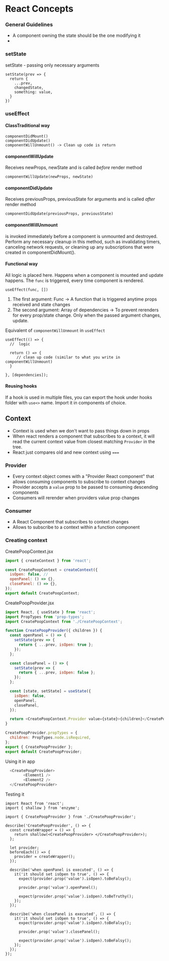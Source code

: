 # React Concepts

### General Guidelines
- A component owning the state should be the one modifying it
- 

### setState
setState - passing only necessary arguments
```
setState(prev => {
  return {
    ...prev, 
    changedState,
    something: value,
  }
})
```

### useEffect

#### ClassTraditional way
```
componentDidMount()
componentDidUpdate()
componentWillUnmount() -> Clean up code is return
```
#### componentWillUpdate
Receives newProps, newState and is called *before* render method
```
componentWillUpdate(newProps, newState)
```
#### componentDidUpdate
Receives previousProps, previousState for arguments and is called *after* render method
```
componentDidUpdate(previousProps, previousState)
```
#### componentWillUnmount
is invoked immediately before a component is unmounted and destroyed. Perform any necessary cleanup in this method, such as invalidating timers, canceling network requests, or cleaning up any subscriptions that were created in componentDidMount().


#### Functional way
All logic is placed here. Happens when a component is mounted and update happens. The `func` is triggered, every time component is rendered.

```
useEffect(func, [])
```

1. The first argument: Func -> A function that is triggered anytime props received and state changes
2. The second argument: Array of dependencies -> To prevent rerenders for every prop/state change. Only when the passed argument changes, update.


Equivalent of `componentWillUnmount` in `useEffect`

```
useEffect(() => {
  //  logic

  return () => {
     // clean up code (similar to what you write in componentWillUnmount)
  }
 
}, [dependencies]);
```

#### Reusing hooks
If a hook is used in multiple files, you can export the hook under hooks folder with `use<>` name. Import it in components of choice.

## Context
- Context is used when we don't want to pass things down in props
- When react renders a component that subscribes to a context, it will read the current context value from closest matching `Provider` in the tree.
- React just compares old and new context using `===`


### Provider
- Every context object comes with a "Provider React component" that allows consuming components to subscribe to context changes
- Provider accepts a `value` prop to be passed to consuming descending components 
- Consumers will rerender when providers value prop changes

### Consumer
- A React Component that subscribes to context changes
- Allows to subscribe to a context within a function component

### Creating context
CreatePoopContext.jsx
```js
import { createContext } from 'react';

const CreatePoopContext = createContext({
  isOpen: false, // 
  openPanel: () => {},
  closePanel: () => {}, 
});
export default CreatePoopContext;
```

CreatePoopProvider.jsx
```js
import React, { useState } from 'react';
import PropTypes from 'prop-types';
import CreatePoopContext from './CreatePoopContext';

function CreatePoopProvider({ children }) {
  const openPanel = () => {
    setState(prev => {
      return { ...prev, isOpen: true };
    });
  };

  const closePanel = () => {
    setState(prev => {
      return { ...prev, isOpen: false };
    });
  };

  const [state, setState] = useState({
    isOpen: false,
    openPanel,
    closePanel,
  });

  return <CreatePoopContext.Provider value={state}>{children}</CreatePoopContext.Provider>;
}

CreatePoopProvider.propTypes = {
  children: PropTypes.node.isRequired,
};
export { CreatePoopProvider };
export default CreatePoopProvider;

```

Using it in app
```js
  <CreatePoopProvider>
        <Element1 />
        <Element2 />
  </CreatePoopProvider>
```

Testing it
```
import React from 'react';
import { shallow } from 'enzyme';

import { CreatePoopProvider } from './CreatePoopProvider';

describe('CreatePoopProvider', () => {
  const createWrapper = () => {
    return shallow(<CreatePoopProvider> </CreatePoopProvider>);
  };

  let provider;
  beforeEach(() => {
    provider = createWrapper();
  });

  describe('when openPanel is executed', () => {
    it('it should set isOpen to true', () => {
      expect(provider.prop('value').isOpen).toBeFalsy();

      provider.prop('value').openPanel();

      expect(provider.prop('value').isOpen).toBeTruthy();
    });
  });

  describe('when closePanel is executed', () => {
    it('it should set isOpen to true', () => {
      expect(provider.prop('value').isOpen).toBeFalsy();

      provider.prop('value').closePanel();

      expect(provider.prop('value').isOpen).toBeFalsy();
    });
  });
});

```
